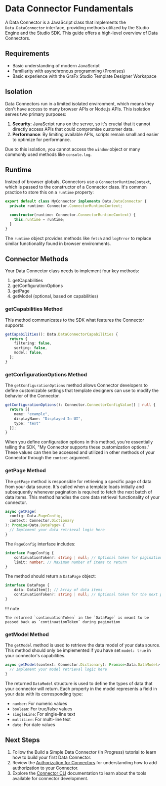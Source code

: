 # Data Connector Fundamentals

A Data Connector is a JavaScript class that implements the `Data.DataConnector` interface, providing methods utilized by the Studio Engine and the Studio SDK. This guide offers a high-level overview of Data Connectors.

## Requirements

- Basic understanding of modern JavaScript
- Familiarity with asynchronous programming (Promises)
- Basic experience with the GraFx Studio Template Designer Workspace

## Isolation

Data Connectors run in a limited isolated environment, which means they don't have access to many browser APIs or Node.js APIs. This isolation serves two primary purposes:

1. **Security**: JavaScript runs on the server, so it's crucial that it cannot directly access APIs that could compromise customer data.
2. **Performance**: By limiting available APIs, scripts remain small and easier to optimize for performance.

Due to this isolation, you cannot access the `window` object or many commonly used methods like `console.log`.

## Runtime

Instead of browser globals, Connectors use a `ConnectorRuntimeContext`, which is passed to the constructor of a Connector class. It's common practice to store this on a `runtime` property:

```typescript
export default class MyConnector implements Data.DataConnector {
  private runtime: Connector.ConnectorRuntimeContext;

  constructor(runtime: Connector.ConnectorRuntimeContext) {
    this.runtime = runtime;
  }
}
```

The `runtime` object provides methods like `fetch` and `logError` to replace similar functionality found in browser environments.

## Connector Methods

Your Data Connector class needs to implement four key methods:

1. getCapabilities
2. getConfigurationOptions
3. getPage
4. getModel (optional, based on capabilities)

### getCapabilities Method

This method communicates to the SDK what features the Connector supports:

```typescript
getCapabilities(): Data.DataConnectorCapabilities {
  return {
    filtering: false,
    sorting: false,
    model: false,
  };
}
```

### getConfigurationOptions Method

The `getConfigurationOptions` method allows Connector developers to define customizable settings that template designers can use to modify the behavior of the Connector.

```typescript
getConfigurationOptions(): Connector.ConnectorConfigValue[] | null {
  return [{
    name: "example",
    displayName: "Displayed In UI",
    type: "text"
  }];
}
```

When you define configuration options in this method, you're essentially telling the SDK, "My Connector supports these customization options." These values can then be accessed and utilized in other methods of your Connector through the `context` argument.

### getPage Method

The `getPage` method is responsible for retrieving a specific page of data from your data source. It's called when a template loads initially and subsequently whenever pagination is required to fetch the next batch of data items. This method handles the core data retrieval functionality of your connector.

```typescript
async getPage(
  config: Data.PageConfig,
  context: Connector.Dictionary
): Promise<Data.DataPage> {
  // Implement your data retrieval logic here
}
```

The `PageConfig` interface includes:

```typescript
interface PageConfig {
    continuationToken?: string | null; // Optional token for pagination
    limit: number; // Maximum number of items to return
}
```

The method should return a `DataPage` object:

```typescript
interface DataPage {
    data: DataItem[]; // Array of data items
    continuationToken?: string | null; // Optional token for the next page
}
```

!!! note

    The returned `continuationToken` in the `DataPage` is meant to be passed back as `continuationToken` during pagination

### getModel Method

The `getModel` method is used to retrieve the data model of your data source. This method should only be implemented if you have set `model: true` in your connector's capabilities.

```typescript
async getModel(context: Connector.Dictionary): Promise<Data.DataModel> {
  // Implement your model retrieval logic here
}
```

The returned `DataModel` structure is used to define the types of data that your connector will return. Each property in the model represents a field in your data with its corresponding type:

- `number`: For numeric values
- `boolean`: For true/false values
- `singleLine`: For single-line text
- `multiLine`: For multi-line text
- `date`: For date values

## Next Steps

1. Follow the Build a Simple Data Connector (In Progress) tutorial to learn how to build your first Data Connector.
2. Review the [Authorization for Connectors](/GraFx-Developers/connectors/authorization-for-connectors/) for understanding how to add authorization to your Connector.
3. Explore the [Connector CLI](/GraFx-Developers/connectors/connector-cli/) documentation to learn about the tools available for connector development.